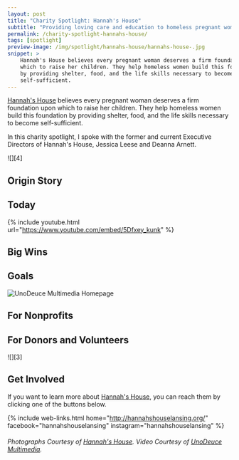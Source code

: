 ```yaml
---
layout: post
title: "Charity Spotlight: Hannah's House"
subtitle: "Providing loving care and education to homeless pregnant women and their babies."
permalink: /charity-spotlight-hannahs-house/
tags: [spotlight]
preview-image: /img/spotlight/hannahs-house/hannahs-house-.jpg
snippet: >
    Hannah's House believes every pregnant woman deserves a firm foundation upon
    which to raise her children. They help homeless women build this foundation
    by providing shelter, food, and the life skills necessary to become
    self-sufficient.
---
```


[Hannah's House][1] believes every pregnant woman deserves a firm foundation upon which to raise her children. They help homeless women build this foundation by providing shelter, food, and the life skills necessary to become self-sufficient.

In this charity spotlight, I spoke with the former and current Executive Directors of Hannah's House, Jessica Leese and Deanna Arnett.

![][4]

## Origin Story



## Today



{% include youtube.html url="https://www.youtube.com/embed/5Dfxey_kunk" %}

## Big Wins



## Goals



![][2]

## For Nonprofits



## For Donors and Volunteers



![][3]

## Get Involved

If you want to learn more about [Hannah's House][1], you can reach them by clicking one of the buttons below.

{% include web-links.html home="http://hannahshouselansing.org/" facebook="hannahshouselansing" instagram="hannahshouselansing" %}

###### Photographs Courtesy of [Hannah's House][1]. Video Courtesy of [UnoDeuce Multimedia][2].



[1]: http://hannahshouselansing.org/ "Hannah's House Homepage"
[2]: http://www.unodeuce.com/ "UnoDeuce Multimedia Homepage"
